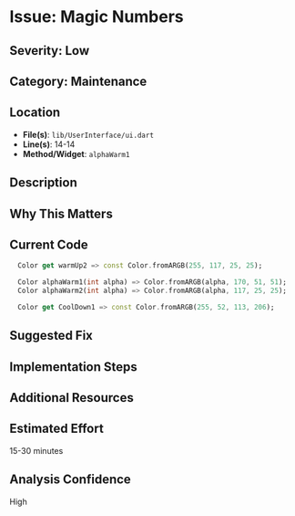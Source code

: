# Issue: Magic Numbers

## Severity: Low

## Category: Maintenance

## Location
- **File(s)**: `lib/UserInterface/ui.dart`
- **Line(s)**: 14-14
- **Method/Widget**: `alphaWarm1`

## Description


## Why This Matters


## Current Code
```dart
  Color get warmUp2 => const Color.fromARGB(255, 117, 25, 25);

  Color alphaWarm1(int alpha) => Color.fromARGB(alpha, 170, 51, 51);
  Color alphaWarm2(int alpha) => Color.fromARGB(alpha, 117, 25, 25);

  Color get CoolDown1 => const Color.fromARGB(255, 52, 113, 206);
```

## Suggested Fix


## Implementation Steps


## Additional Resources


## Estimated Effort
15-30 minutes

## Analysis Confidence
High
